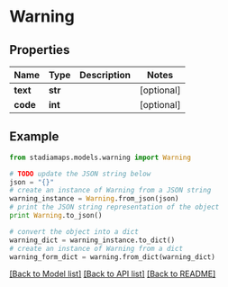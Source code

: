 # Warning


## Properties
Name | Type | Description | Notes
------------ | ------------- | ------------- | -------------
**text** | **str** |  | [optional] 
**code** | **int** |  | [optional] 

## Example

```python
from stadiamaps.models.warning import Warning

# TODO update the JSON string below
json = "{}"
# create an instance of Warning from a JSON string
warning_instance = Warning.from_json(json)
# print the JSON string representation of the object
print Warning.to_json()

# convert the object into a dict
warning_dict = warning_instance.to_dict()
# create an instance of Warning from a dict
warning_form_dict = warning.from_dict(warning_dict)
```
[[Back to Model list]](../README.md#documentation-for-models) [[Back to API list]](../README.md#documentation-for-api-endpoints) [[Back to README]](../README.md)


